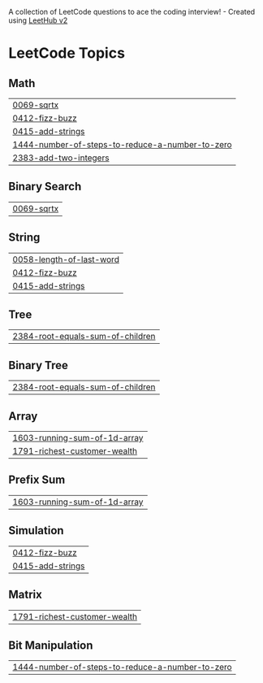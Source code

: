 A collection of LeetCode questions to ace the coding interview! - Created using [LeetHub v2](https://github.com/arunbhardwaj/LeetHub-2.0)
<!---LeetCode Topics Start-->
# LeetCode Topics
## Math
|  |
| ------- |
| [0069-sqrtx](https://github.com/fikuna/leetcode-solutions/tree/master/0069-sqrtx) |
| [0412-fizz-buzz](https://github.com/fikuna/leetcode-solutions/tree/master/0412-fizz-buzz) |
| [0415-add-strings](https://github.com/fikuna/leetcode-solutions/tree/master/0415-add-strings) |
| [1444-number-of-steps-to-reduce-a-number-to-zero](https://github.com/fikuna/leetcode-solutions/tree/master/1444-number-of-steps-to-reduce-a-number-to-zero) |
| [2383-add-two-integers](https://github.com/fikuna/leetcode-solutions/tree/master/2383-add-two-integers) |
## Binary Search
|  |
| ------- |
| [0069-sqrtx](https://github.com/fikuna/leetcode-solutions/tree/master/0069-sqrtx) |
## String
|  |
| ------- |
| [0058-length-of-last-word](https://github.com/fikuna/leetcode-solutions/tree/master/0058-length-of-last-word) |
| [0412-fizz-buzz](https://github.com/fikuna/leetcode-solutions/tree/master/0412-fizz-buzz) |
| [0415-add-strings](https://github.com/fikuna/leetcode-solutions/tree/master/0415-add-strings) |
## Tree
|  |
| ------- |
| [2384-root-equals-sum-of-children](https://github.com/fikuna/leetcode-solutions/tree/master/2384-root-equals-sum-of-children) |
## Binary Tree
|  |
| ------- |
| [2384-root-equals-sum-of-children](https://github.com/fikuna/leetcode-solutions/tree/master/2384-root-equals-sum-of-children) |
## Array
|  |
| ------- |
| [1603-running-sum-of-1d-array](https://github.com/fikuna/leetcode-solutions/tree/master/1603-running-sum-of-1d-array) |
| [1791-richest-customer-wealth](https://github.com/fikuna/leetcode-solutions/tree/master/1791-richest-customer-wealth) |
## Prefix Sum
|  |
| ------- |
| [1603-running-sum-of-1d-array](https://github.com/fikuna/leetcode-solutions/tree/master/1603-running-sum-of-1d-array) |
## Simulation
|  |
| ------- |
| [0412-fizz-buzz](https://github.com/fikuna/leetcode-solutions/tree/master/0412-fizz-buzz) |
| [0415-add-strings](https://github.com/fikuna/leetcode-solutions/tree/master/0415-add-strings) |
## Matrix
|  |
| ------- |
| [1791-richest-customer-wealth](https://github.com/fikuna/leetcode-solutions/tree/master/1791-richest-customer-wealth) |
## Bit Manipulation
|  |
| ------- |
| [1444-number-of-steps-to-reduce-a-number-to-zero](https://github.com/fikuna/leetcode-solutions/tree/master/1444-number-of-steps-to-reduce-a-number-to-zero) |
<!---LeetCode Topics End-->